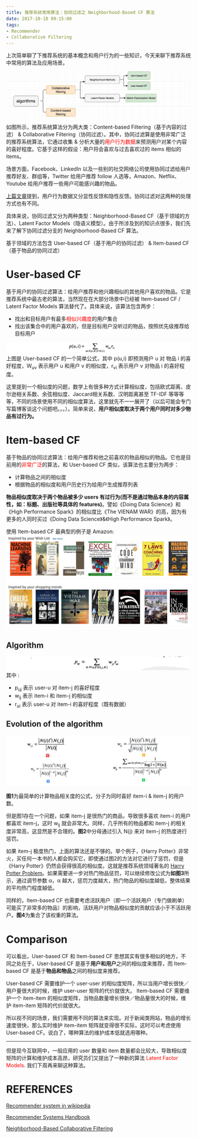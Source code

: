 ```yaml
---
title: 推荐系统常用算法：协同过滤之 Neighborhood-Based CF 算法
date: 2017-10-18 09:15:00
tags:
- Recommender
- Collaborative Filtering
---
```


上次简单聊了下推荐系统的基本概念和用户行为的一些知识，今天来聊下推荐系统中常用的算法及应用场景。
![](/assets/images/recommender/alg.jpeg)
如图所示，推荐系统算法分为两大类：Content-based Filtering（基于内容的过滤） & Collaborative Filtering（协同过滤）。其中，协同过滤算是使用非常广泛的推荐系统算法，它通过收集 & 分析大量的<span style="color:red">用户行为数据</span>来预测用户对某个内容的喜好程度。它基于这样的假设：用户将会喜欢与过去喜欢过的 items 相似的 items。

场景方面，Facebook、LinkedIn 以及一些别的社交网络公司使用协同过滤给用户推荐好友、群组等，Twitter 给用户推荐 follow 人选等，Amazon、Netflix、 Youtube 给用户推荐一些用户可能感兴趣的物品。

[上篇文章](https://qimiguang.github.io/2017/10/18/%E6%8E%A8%E8%8D%90%E7%B3%BB%E7%BB%9F%E7%AE%80%E4%BB%8B/)提到，用户行为数据又分显性反馈和隐性反馈。协同过滤对这两种的处理方式也有不同。

具体来说，协同过滤又分为两种类型：Neighborhood-Based CF（基于领域的方法）、Latent Factor Models（隐语义模型）。由于所涉及到的知识点很多，我们先来了解下协同过滤分支的 Neighborhood-Based CF 算法。

基于领域的方法包含 User-based CF（基于用户的协同过滤） & Item-based CF（基于物品的协同过滤）

# User-based CF
基于用户的协同过滤算法：给用户推荐和他兴趣相似的其他用户喜欢的物品。它是推荐系统中最古老的算法，当然现在在大部分场景中已经被 Item-based CF / Latent Factor Models 算法替代了。具体来说，该算法包含两步：

* 找出和目标用户有最多<span style="color:red">相似兴趣度</span>的用户集合
* 找出该集合中的用户喜欢的，但是目标用户没听过的物品，按照优先级推荐给目标用户

![](/assets/images/recommender/user-based.jpeg)
上图是 User-based CF 的一个简单公式，其中 p(u,i) 即预测用户 u 对 物品 i 的喜好程度，W<sub>uv</sub> 表示用户 u 和用户 v 的相似度，r<sub>vi</sub> 表示用户 v 对物品 i 的喜好程度。

这里提到一个相似度的问题，数学上有很多种方式计算相似度，包括欧式距离、皮尔逊相关系数、余弦相似度、Jaccard相关系数、汉明距离甚至 TF-IDF 等等等等，不同的场景使用不同的相似度算法，这里就先不一一展开了（以后可能会专门写篇博客谈这个问题吧。。。）。简单来说，**用户相似度取决于两个用户同时对多少物品有过行为。**

# Item-based CF
基于物品的协同过滤算法：给用户推荐和他之前喜欢的物品相似的物品。它也是目前用的<span style="color:red">非常广泛</span>的算法，和 User-based CF 类似，该算法也主要分为两步：

* 计算物品之间的相似度
* 根据物品的相似度和用户历史行为给用户生成推荐列表

**物品相似度取决于两个物品被多少 users 有过行为(而不是通过物品本身的内容属性，如：标题、出版社等具体的 features)**。譬如《Doing Data Science》和《High Performance Spark》的相似度比《The VIENAM WAR》的高，因为有更多的人同时买过《Doing Data Science》&《High Performance Spark》。

使用 Item-based CF 最典型的例子是 Amazon:
![](/assets/images/recommender/amazon-recom.jpeg)

## Algorithm
![](/assets/images/recommender/item-based.png)
其中 :

* p<sub>uj</sub> 表示 user-u 对 item-j 的喜好程度
* w<sub>ij</sub> 表示 item-i 和 item-j 的相似度
* r<sub>ui</sub> 表示 user-u 对 item-i 的喜好程度（既有数据）

## Evolution of the algorithm
![](/assets/images/recommender/item-alg.jpg)

**图1**为最简单的计算物品相关度的公式，分子为同时喜好 item-i & item-j 的用户数。

但是图1存在一个问题，如果 item-j 是很热门的商品，导致很多喜欢 item-i 的用户都喜欢 item-j，这时 w<sub>ij</sub> 就会非常大。同样，几乎所有的物品都和 item-j 的相关度非常高，这显然是不合理的。**图2**中分母通过引入 N(j) 来对 item-j 的热度进行惩罚。

如果 item-j 极度热门，上面的算法还是不够的。举个例子，《Harry Potter》非常火，买任何一本书的人都会购买它，即使通过图2的方法对它进行了惩罚，但是《Harry Potter》仍然会获得很高的相似度。这就是推荐系统领域著名的 [Harry Potter Problem](http://nkparimi.blogspot.jp/2010/01/harry-potter-problem.html)。如果需要进一步对热门物品惩罚，可以继续修改公式为**如图3**所示，通过调节参数 α，α 越大，惩罚力度越大，热门物品的相似度越低，整体结果的平均热门程度越低。

同样的，Item-based CF 也需要考虑活跃用户（即一个活跃用户（专门做刷单）可能买了非常多的物品）的影响，活跃用户对物品相似度的贡献应该小于不活跃用户。**图4**为集合了该权重的算法。

# Comparison
可以看出，User-based CF 和 Item-based CF 思想其实有很多相似的地方，不同之处在于，User-based CF 是基于**用户和用户**之间的相似度来推荐，而 Item-based CF 是基于**物品和物品**之间的相似度来推荐。

User-based CF 需要维护一个 user-user 的相似度矩阵，所以当用户增长很快／用户量很大的时候，维护 user-user 矩阵的代价就很大。
Item-based CF 需要维护一个 item-item 的相似度矩阵，当物品数量增长很快／物品量很大的时候，维护 item-item 矩阵的代价就很大。

所以视不同的场景，我们需要用不同的算法来实现。对于新闻类网站，物品的增长速度很快，那么实时维护 item-item 矩阵就变得很不实际，这时可以考虑使用 User-based CF。说白了，哪种算法的维护成本低就选用哪种。

---

但是现今互联网中，一般应用的 user 数量和 item 数量都会比较大，导致相似度矩阵的计算和维护成本高昂，研究员们又提出了一种新的算法 <span style="color:red">Latent Factor Models</span>.  我们下周再来聊这种算法。

# REFERENCES
[Recommender system in wikipedia](https://en.wikipedia.org/wiki/Recommender_system#Approaches)

[Recommender Systems Handbook](http://www.springer.com/us/book/9780387858203)

[Neighborhood-Based Collaborative Filtering](https://www.google.com/url?sa=t&rct=j&q=&esrc=s&source=web&cd=1&ved=0ahUKEwiV9OaFo6XXAhVGjZQKHYHSC8cQFggtMAA&url=http%3A%2F%2Fwww.springer.com%2Fcda%2Fcontent%2Fdocument%2Fcda_downloaddocument%2F9783319296579-c1.pdf%3FSGWID%3D0-0-45-1554478-p179516130&usg=AOvVaw15tMwXNsAAp8kp7_GlelXI)


